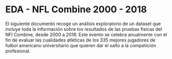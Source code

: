 # EDA - NFL Combine 2000 - 2018

El siguiente documento recoge un análisis exploratorio de un dataset que incluye toda la información sobre los resultados de las pruebas físicas del NFl Combine, desde 2000 a 2018. Este evento se celebra anualmente con el fin de evaluar las cualidades atléticas de los 335 mejores jugadores de futbol americano universitario que quieren dar el salto a la competición profesional. 

